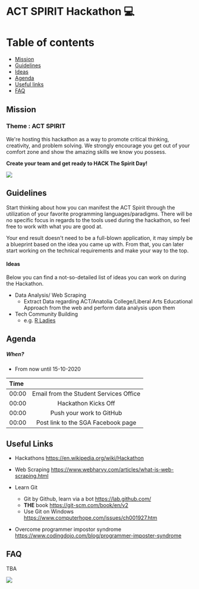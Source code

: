 # ACT SPIRIT Hackathon :computer:

Table of contents 
=================
 
* [Mission](#mission)
* [Guidelines](#guidelines) 
* [Ideas](#ideas) 
* [Agenda](#agenda)
* [Useful links](#useful-links)
* [FAQ](#faq)


## Mission
### Theme : ACT SPIRIT

We're hosting this hackathon as a way to promote critical thinking, creativity, and problem solving. We strongly encourage you get out of your comfort zone and show the amazing skills we know you possess. 

**Create your team and get ready to HACK The Spirit Day!**

![](spirit-day-1.png)


## Guidelines

Start thinking about how you can manifest the ACT Spirit through the utilization of your favorite programming languages/paradigms. 
There will be no specific focus in regards to the tools used during the hackathon, so feel free to work with what you are good at.

Your end result doesn't need to be a full-blown application, it may simply be a blueprint based on the idea you came up with. From that, you can later start working on the technical requirements and make your way to the top. 

#### Ideas 
Below you can find a not-so-detailed list of ideas you can work on during the Hackathon.

 - Data Analysis/ Web Scraping
    - Extract Data regarding ACT/Anatolia College/Liberal Arts Educational Approach from the web and perform data analysis upon them 
 - Tech Community Building
    - e.g. [R Ladies](https://rladies.org/)
    
## Agenda

##### When? 
- From now until 15-10-2020 

|           Time |                           |
| :------------- | :-------------:           |
|          00:00 | Email from the Student Services Office |
|          00:00 | Hackathon Kicks Off       |
|          00:00 | Push your work to GitHub  |
|          00:00 | Post link to the SGA Facebook page |

## Useful Links
- Hackathons https://en.wikipedia.org/wiki/Hackathon
- Web Scraping https://www.webharvy.com/articles/what-is-web-scraping.html

- Learn Git
  - Git by Github, learn via a bot https://lab.github.com/
  - **THE** book https://git-scm.com/book/en/v2
  - Use Git on Windows https://www.computerhope.com/issues/ch001927.htm
  
- Overcome programmer impostor syndrome https://www.codingdojo.com/blog/programmer-imposter-syndrome
  
## FAQ 
TBA




![](act_burgundy_logo.png)
